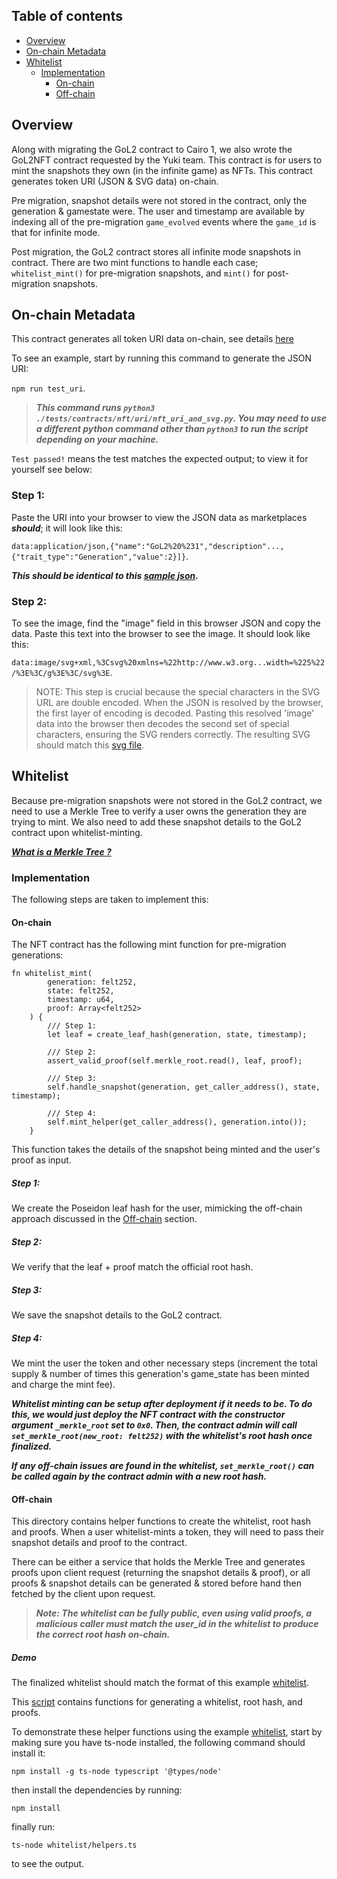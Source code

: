 ## Table of contents

- [Overview](#overview)
- [On-chain Metadata](#onchain-meta)
- [Whitelist](#whitelist)
  - [Implementation](#impl)
    - [On-chain](#onchain)
    - [Off-chain](#offchain)

## Overview <a name="overview"></a>

Along with migrating the GoL2 contract to Cairo 1, we also wrote the GoL2NFT contract requested by the Yuki team. This contract is for users to mint the snapshots they own (in the infinite game) as NFTs. This contract generates token URI (JSON & SVG data) on-chain.

Pre migration, snapshot details were not stored in the contract, only the generation & gamestate were. The user and timestamp are available by indexing all of the pre-migration `game_evolved` events where the `game_id` is that for infinite mode.

Post migration, the GoL2 contract stores all infinite mode snapshots in contract. There are two mint functions to handle each case; `whitelist_mint()` for pre-migration snapshots, and `mint()` for post-migration snapshots.

## On-chain Metadata <a name="onchain-meta"></a>

This contract generates all token URI data on-chain, see details [here](./tests/contracts/nft/uri/)

To see an example, start by running this command to generate the JSON URI:

`npm run test_uri`.

> _**This command runs `python3 ./tests/contracts/nft/uri/nft_uri_and_svg.py`. You may need to use a different python command other than `python3` to run the script depending on your machine.**_

`Test passed!` means the test matches the expected output; to view it for yourself see below:

### Step 1:

Paste the URI into your browser to view the JSON data as marketplaces _**should**_; it will look like this:

`data:application/json,{"name":"GoL2%20%231","description"...,{"trait_type":"Generation","value":2}]}`.

_**This should be identical to this [sample json](./tests/contracts/nft/uri/example.json).**_

### Step 2:

To see the image, find the "image" field in this browser JSON and copy the data. Paste this text into the browser to see the image. It should look like this:

`data:image/svg+xml,%3Csvg%20xmlns=%22http://www.w3.org...width=%225%22/%3E%3C/g%3E%3C/svg%3E`.

> NOTE: This step is crucial because the special characters in the SVG URL are double encoded. When the JSON is resolved by the browser, the first layer of encoding is decoded. Pasting this resolved 'image' data into the browser then decodes the second set of special characters, ensuring the SVG renders correctly. The resulting SVG should match this [svg file](./tests/contracts/nft/uri/example.svg).

## Whitelist

Because pre-migration snapshots were not stored in the GoL2 contract, we need to use a Merkle Tree to verify a user owns the generation they are trying to mint. We also need to add these snapshot details to the GoL2 contract upon whitelist-minting.

**_[What is a Merkle Tree ?](https://decentralizedthoughts.github.io/2020-12-22-what-is-a-merkle-tree/)_**

### Implementation <a name="impl"></a>

The following steps are taken to implement this:

#### On-chain<a name="onchain"></a>

The NFT contract has the following mint function for pre-migration generations:

```
fn whitelist_mint(
        generation: felt252,
        state: felt252,
        timestamp: u64,
        proof: Array<felt252>
    ) {
        /// Step 1:
        let leaf = create_leaf_hash(generation, state, timestamp);

        /// Step 2:
        assert_valid_proof(self.merkle_root.read(), leaf, proof);

        /// Step 3:
        self.handle_snapshot(generation, get_caller_address(), state, timestamp);

        /// Step 4:
        self.mint_helper(get_caller_address(), generation.into());
    }
```

This function takes the details of the snapshot being minted and the user's proof as input.

##### Step 1:

We create the Poseidon leaf hash for the user, mimicking the off-chain approach discussed in the [Off-chain](#offchain) section.

##### Step 2:

We verify that the leaf + proof match the official root hash.

##### Step 3:

We save the snapshot details to the GoL2 contract.

##### Step 4:

We mint the user the token and other necessary steps (increment the total supply & number of times this generation's game_state has been minted and charge the mint fee).

_**Whitelist minting can be setup after deployment if it needs to be. To do this, we would just deploy the NFT contract with the constructor argument `_merkle_root` set to `0x0`. Then, the contract admin will call `set_merkle_root(new_root: felt252)` with the whitelist's root hash once finalized.**_

_**If any off-chain issues are found in the whitelist, `set_merkle_root()` can be called again by the contract admin with a new root hash.**_

#### Off-chain<a name="offchain"></a>

This directory contains helper functions to create the whitelist, root hash and proofs. When a user whitelist-mints a token, they will need to pass their snapshot details and proof to the contract.

There can be either a service that holds the Merkle Tree and generates proofs upon client request (returning the snapshot details & proof), or all proofs & snapshot details can be generated & stored before hand then fetched by the client upon request.

> _**Note: The whitelist can be fully public, even using valid proofs, a malicious caller must match the user_id in the whitelist to produce the correct root hash on-chain.**_

##### Demo

The finalized whitelist should match the format of this example [whitelist](/whitelist/fork_whitelist.json).

This [script](/whitelist/helpers.ts) contains functions for generating a whitelist, root hash, and proofs.

To demonstrate these helper functions using the example [whitelist](/whitelist/fork_whitelist.json), start by making sure you have ts-node installed, the following command should install it:

```
npm install -g ts-node typescript '@types/node'
```

then install the dependencies by running:

```
npm install
```

finally run:

```
ts-node whitelist/helpers.ts
```

to see the output.

